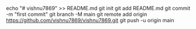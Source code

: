 echo "# vishnu7869" >> README.md
git init
git add README.md
git commit -m "first commit"
git branch -M main
git remote add origin https://github.com/vishnu7869/vishnu7869.git
git push -u origin main
